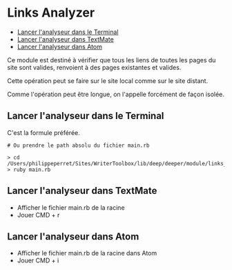 # Links Analyzer

* [Lancer l'analyseur dans le Terminal](#lanceranalyseurdansterminal)
* [Lancer l'analyseur dans TextMate](#lancerdanstextemate)
* [Lancer l'analyseur dans Atom](#lanceranlyserfromatom)

Ce module est destiné à vérifier que tous les liens de toutes les pages du site sont valides, renvoient à des pages existantes et valides.

Cette opération peut se faire sur le site local comme sur le site distant.

Comme l'opération peut être longue, on l'appelle forcément de façon isolée.

<a name='lanceranalyseurdansterminal'></a>

## Lancer l'analyseur dans le Terminal

C'est la formule préférée.

    # Ou prendre le path absolu du fichier main.rb

    > cd /Users/philippeperret/Sites/WriterToolbox/lib/deep/deeper/module/links_analyse
    > ruby main.rb

<a name='lancerdanstextemate'></a>

## Lancer l'analyseur dans TextMate

* Afficher le fichier main.rb de la racine
* Jouer CMD + r

<a name='lanceranlyserfromatom'></a>

## Lancer l'analyseur dans Atom

* Afficher le fichier main.rb de la racine dans Atom
* Jouer CMD + i
